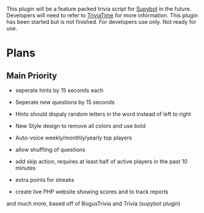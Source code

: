 This plugin will be a feature packed trivia script for [Supybot][] in the future. Developers will need to refer to [TriviaTime][] for more information.
This plugin has been started but is not finished. For developers use only. Not ready for use.

# Plans
## Main Priority

* seperate hints by 15 seconds each

* Seperate new questions by 15 seconds

* Hints should dispaly random letters in the word instead of left to right

* New Style design to remove all colors and use bold

* Auto-voice weekly/monthly/yearly top players

* allow shuffling of questions

* add skip action, requires at least half of active players in the past 10 minutes

* extra points for streaks

* create live PHP website showing scores and to track reports

and much more, based off of BogusTrivia and Trivia (supybot plugin)

  [TriviaTime]: http://trivialand.org/triviatime/
  [Supybot]: http://sourceforge.net/projects/supybot/
